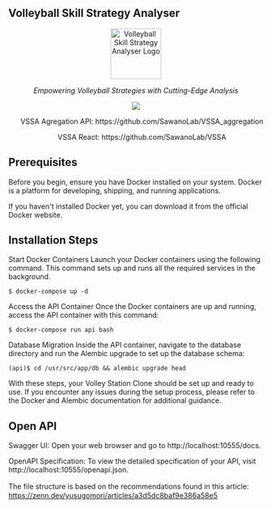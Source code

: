 ## Volleyball Skill Strategy Analyser

<p align="center">
  <img src="https://github.com/SawanoLab/VSSA_backend/assets/55621861/8eb11b71-8086-49e1-bf21-e9d567e97a60" width="100" alt="Volleyball Skill Strategy Analyser Logo"><br>
</p>
<p align="center"><em>Empowering Volleyball Strategies with Cutting-Edge Analysis</em></p>
<p align="center"><img src="https://github.com/SawanoLab/VSSA_aggregation/assets/55621861/510b2c4c-95a2-4232-b772-b05a0ebaafe9" ></p>
<div align="center">
  <ul>
  VSSA Agregation API: https://github.com/SawanoLab/VSSA_aggregation
  </ul>
  <ul>
  VSSA React: https://github.com/SawanoLab/VSSA
  </ul>
</div>


## Prerequisites
Before you begin, ensure you have Docker installed on your system. Docker is a platform for developing, shipping, and running applications. 

If you haven't installed Docker yet, you can download it from the official Docker website.

## Installation Steps
Start Docker Containers
Launch your Docker containers using the following command. This command sets up and runs all the required services in the background.

`$ docker-compose up -d`

Access the API Container
Once the Docker containers are up and running, access the API container with this command:

`$ docker-compose run api bash`

Database Migration
Inside the API container, navigate to the database directory and run the Alembic upgrade to set up the database schema:

`(api)$ cd /usr/src/app/db && alembic upgrade head`

With these steps, your Volley Station Clone should be set up and ready to use. If you encounter any issues during the setup process, please refer to the Docker and Alembic documentation for additional guidance.

## Open API
Swagger UI: Open your web browser and go to http://localhost:10555/docs. 

OpenAPI Specification: To view the detailed specification of your API, visit http://localhost:10555/openapi.json.


The file structure is based on the recommendations found in this article:　https://zenn.dev/yusugomori/articles/a3d5dc8baf9e386a58e5
